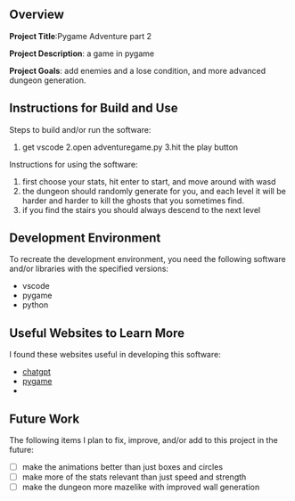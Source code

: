 ## Overview

**Project Title**:Pygame Adventure part 2

**Project Description**: a game in pygame

**Project Goals**: add enemies and a lose condition, and more advanced dungeon generation.

## Instructions for Build and Use

Steps to build and/or run the software:

1. get vscode
2.open adventuregame.py
3.hit the play button

Instructions for using the software:

1. first choose your stats, hit enter to start, and move around with wasd
2. the dungeon should randomly generate for you, and each level it will be harder and harder to kill the ghosts that you sometimes find.
3. if you find the stairs you should always descend to the next level

## Development Environment 

To recreate the development environment, you need the following software and/or libraries with the specified versions:

* vscode
* pygame
* python

## Useful Websites to Learn More

I found these websites useful in developing this software:

* [chatgpt](https://chatgpt.com/)
* [pygame](https://www.pygame.org/docs/)
*

## Future Work

The following items I plan to fix, improve, and/or add to this project in the future:

* [ ] make the animations better than just boxes and circles
* [ ] make more of the stats relevant than just speed and strength
* [ ] make the dungeon more mazelike with improved wall generation
